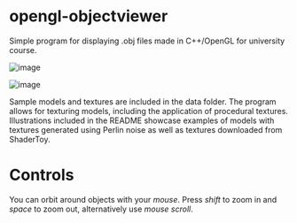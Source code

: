 # opengl-objectviewer
Simple program for displaying .obj files made in C++/OpenGL for university course.

![image](https://github.com/Sztakler/opengl-objectviewer/assets/58264262/4308923c-f83a-459c-9022-a55b12d5ba7c)

![image](https://github.com/Sztakler/opengl-objectviewer/assets/58264262/d2027c68-2ab3-4ce7-9118-795e1d61986d)

Sample models and textures are included in the data folder. The program allows for texturing models, including the application of procedural textures. Illustrations included in the README showcase examples of models with textures generated using Perlin noise as well as textures downloaded from ShaderToy.

# Controls

You can orbit around objects with your *mouse*. Press *shift* to zoom in and *space* to zoom out, alternatively use *mouse scroll*.
